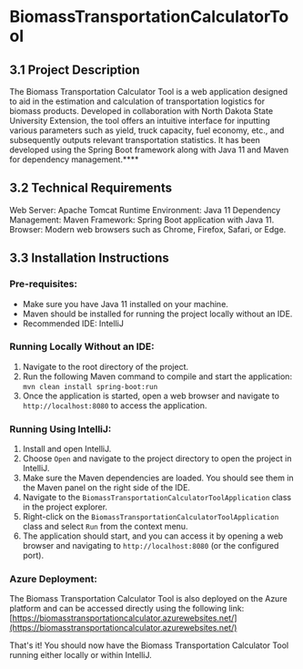 # BiomassTransportationCalculatorTool




## 3.1 Project Description
The Biomass Transportation Calculator Tool is a web application designed to aid in the estimation and calculation of transportation logistics for biomass products. Developed in collaboration with North Dakota State University Extension, the tool offers an intuitive interface for inputting various parameters such as yield, truck capacity, fuel economy, etc., and subsequently outputs relevant transportation statistics. It has been developed using the Spring Boot framework along with Java 11 and Maven for dependency management.****

## 3.2 Technical Requirements
Web Server: Apache Tomcat
Runtime Environment: Java 11
Dependency Management: Maven
Framework: Spring Boot application with Java 11.
Browser: Modern web browsers such as Chrome, Firefox, Safari, or Edge.

## 3.3 Installation Instructions

### Pre-requisites:
- Make sure you have Java 11 installed on your machine.
- Maven should be installed for running the project locally without an IDE.
- Recommended IDE: IntelliJ

### Running Locally Without an IDE:
1. Navigate to the root directory of the project.
2. Run the following Maven command to compile and start the application:  
   `mvn clean install spring-boot:run`
3. Once the application is started, open a web browser and navigate to `http://localhost:8080` to access the application.

### Running Using IntelliJ:
1. Install and open IntelliJ.
2. Choose `Open` and navigate to the project directory to open the project in IntelliJ.
3. Make sure the Maven dependencies are loaded. You should see them in the Maven panel on the right side of the IDE.
4. Navigate to the `BiomassTransportationCalculatorToolApplication` class in the project explorer.
5. Right-click on the `BiomassTransportationCalculatorToolApplication` class and select `Run` from the context menu.
6. The application should start, and you can access it by opening a web browser and navigating to `http://localhost:8080` (or the configured port).

### Azure Deployment:
The Biomass Transportation Calculator Tool is also deployed on the Azure platform and can be accessed directly using the following link:  
[https://biomasstransportationcalculator.azurewebsites.net/](https://biomasstransportationcalculator.azurewebsites.net/)


That's it! You should now have the Biomass Transportation Calculator Tool running either locally or within IntelliJ.

##
